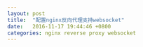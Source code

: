 ```yaml
---
layout: post
title:  "配置nginx反向代理支持websocket"
date:   2016-11-17 19:44:46 +0800
categories: nginx reverse proxy websocket
---
```

